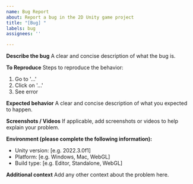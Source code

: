```yaml
---
name: Bug Report
about: Report a bug in the 2D Unity game project
title: "[Bug] "
labels: bug
assignees: ''

---
```


**Describe the bug**
A clear and concise description of what the bug is.

**To Reproduce**
Steps to reproduce the behavior:
1. Go to '...'
2. Click on '...'
3. See error

**Expected behavior**
A clear and concise description of what you expected to happen.

**Screenshots / Videos**
If applicable, add screenshots or videos to help explain your problem.

**Environment (please complete the following information):**
- Unity version: [e.g. 2022.3.0f1]
- Platform: [e.g. Windows, Mac, WebGL]
- Build type: [e.g. Editor, Standalone, WebGL]

**Additional context**
Add any other context about the problem here.